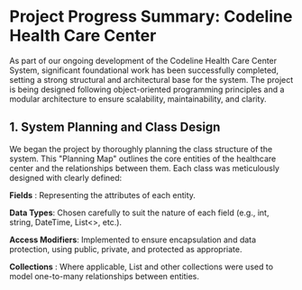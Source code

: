 
# Project Progress Summary: Codeline Health Care Center
As part of our ongoing development of the Codeline Health Care Center System, significant foundational work has been successfully completed, setting a strong structural and architectural base for the system. The project is being designed following object-oriented programming principles and a modular architecture to ensure scalability, maintainability, and clarity.

## 1. System Planning and Class Design
We began the project by thoroughly planning the class structure of the system. This "Planning Map" outlines the core entities of the healthcare center and the relationships between them. Each class was meticulously designed with clearly defined:

**Fields** : Representing the attributes of each entity.

**Data Types**: Chosen carefully to suit the nature of each field (e.g., int, string, DateTime, List<>, etc.).

**Access Modifiers**: Implemented to ensure encapsulation and data protection, using public, private, and protected as appropriate.

**Collections** : Where applicable, List<T> and other collections were used to model one-to-many relationships between entities.